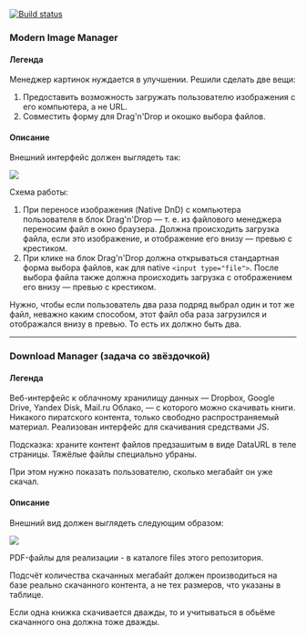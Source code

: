 [![Build status](https://ci.appveyor.com/api/projects/status/m3symfqjwj8dkl8w/branch/main?svg=true)](https://ci.appveyor.com/project/marinaustinovich/ahj-homeworks-dnd-modern-image-download-manager/branch/main)

### Modern Image Manager

#### Легенда

Менеджер картинок нуждается в улучшении. Решили сделать две вещи:
1. Предоставить возможность загружать пользователю изображения с его компьютера, а не URL.
2. Совместить форму для Drag'n'Drop и окошко выбора файлов.

#### Описание

Внешний интерфейс должен выглядеть так:

![](./img/image.png)

Схема работы:
1. При переносе изображения (Native DnD) с компьютера пользователя в блок Drag'n'Drop — т. е. из файлового менеджера переносим файл в окно браузера. Должна происходить загрузка файла, если это изображение, и отображение его внизу — превью с крестиком.
1. При клике на блок Drag'n'Drop должна открываться стандартная форма выбора файлов, как для native `<input type="file">`. После выбора файла также должна происходить загрузка с отображением его внизу — превью с крестиком.

Нужно, чтобы если пользователь два раза подряд выбрал один и тот же файл, неважно каким способом, этот файл оба раза загрузился и отображался внизу в превью. То есть их должно быть два.

---

### Download Manager (задача со звёздочкой)

#### Легенда

Веб-интерфейс к облачному хранилищу данных — Dropbox, Google Drive, Yandex Disk, Mail.ru Облако, — с которого можно скачивать книги. Hикакого пиратского контента, только свободно распространяемый материал. Pеализован интерфейс для скачивания средствами JS.

Подсказка: храните контент файлов предзашитым в виде DataURL в теле страницы. Тяжёлые файлы специально убраны.

При этом нужно показать пользователю, сколько мегабайт он уже скачал.

#### Описание

Внешний вид должен выглядеть следующим образом:

![](./img/download.png)

PDF-файлы для реализации - в каталоге files этого репозитория.

Подсчёт количества скачанных мегабайт должен производиться на базе реально скачанного контента, а не тех размеров, что указаны в таблице.

Если одна книжка скачивается дважды, то и учитываться в обьёме скачанного она должна тоже дважды.
